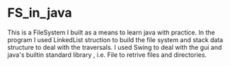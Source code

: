 # FS_in_java
This is a FileSystem I built as a means to learn java with practice. In the program I used LinkedList struction to build the file system and stack data structure to 
deal with the traversals. I used Swing to deal with the gui and java's builtin standard library , i.e. File to retrive files and directories.
